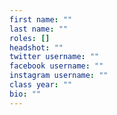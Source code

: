 ```yaml
---
first name: ""
last name: ""
roles: []
headshot: ""
twitter username: ""
facebook username: ""
instagram username: ""
class year: ""
bio: ""
---
```


